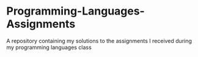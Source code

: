 # Programming-Languages-Assignments
A repository containing my solutions to the assignments I received during my programming languages class

